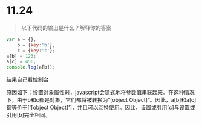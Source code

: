 # 11.24

> 以下代码的输出是什么？解释你的答案

```javascript
var a = {},
    b = {key:'b'},
    c = {key:'c'};
a[b] = 123;
a[c] = 456;
console.log(a[b]);
```

结果自己看控制台

原因如下：设置对象属性时，javascript会隐式地将参数值串联起来。在这种情况下，由于b和c都是对象，它们都将被转换为“[object Object]”。因此，a[b]和a[c]都等价于['[object Object]']，并且可以互换使用。因此，设置或引用[c]与设置或引用[b]完全相同。